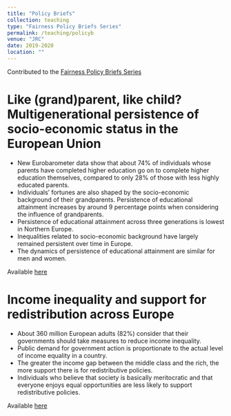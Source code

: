 ```yaml
---
title: "Policy Briefs"
collection: teaching
type: "Fairness Policy Briefs Series"
permalink: /teaching/policyb
venue: "JRC"
date: 2019-2020
location: ""
---
```


Contributed to the [Fairness Policy Briefs Series](https://ec.europa.eu/jrc/en/research/crosscutting-activities/fairness/fairness-policy-briefs-series)

Like (grand)parent, like child? Multigenerational persistence of socio-economic status in the European Union
======
* New Eurobarometer data show that about 74% of individuals whose parents have completed higher education go on to complete higher education themselves, compared to only 28% of those with less highly educated parents.
* Individuals’ fortunes are also shaped by the socio-economic background of their grandparents. Persistence of educational attainment increases by around 9 percentage points when considering the influence of grandparents.
* Persistence of educational attainment across three generations is lowest in Northern Europe.
* Inequalities related to socio-economic background have largely remained persistent over time in Europe.
* The dynamics of persistence of educational attainment are similar for men and women.

Available [here](https://ec.europa.eu/jrc/sites/jrcsh/files/fairness_pb2019_soc_mobility.pdf)

Income inequality and support for redistribution across Europe
======
* About 360 million European adults (82%) consider that their governments should take measures to reduce income inequality.
* Public demand for government action is proportionate to the actual level of income equality in a country.
* The greater the income gap between the middle class and the rich, the more support there is for redistributive policies.
* Individuals who believe that society is basically meritocratic and that everyone enjoys equal opportunities are less likely to support redistributive policies.

Available [here](https://ec.europa.eu/jrc/sites/jrcsh/files/fairness_pb2019_redistribution.pdf)
